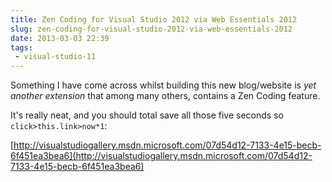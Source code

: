 ```yaml
---
title: Zen Coding for Visual Studio 2012 via Web Essentials 2012
slug: zen-coding-for-visual-studio-2012-via-web-essentials-2012
date: 2013-03-03 22:39
tags: 
 - visual-studio-11
---
```

Something I have come across whilst building this new blog/website is *yet another extension* that among many others, contains a Zen Coding feature.

It's really neat, and you should total save all those five seconds so `click>this.link>now*1`:

[http://visualstudiogallery.msdn.microsoft.com/07d54d12-7133-4e15-becb-6f451ea3bea6](http://visualstudiogallery.msdn.microsoft.com/07d54d12-7133-4e15-becb-6f451ea3bea6)